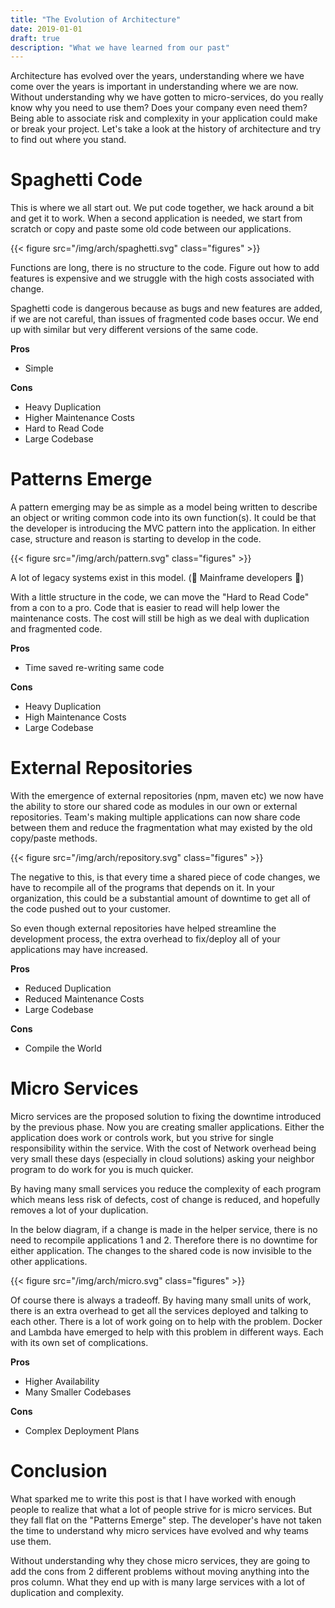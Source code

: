 ```yaml
---
title: "The Evolution of Architecture"
date: 2019-01-01
draft: true
description: "What we have learned from our past"
---
```


Architecture has evolved over the years, understanding where we have come over the years is important in understanding where we are now. Without understanding why we have gotten to micro-services, do you really know why you need to use them? Does your company even need them? Being able to associate risk and complexity in your application could make or break your project. Let's take a look at the history of architecture and try to find out where you stand.

# Spaghetti Code

This is where we all start out. We put code together, we hack around a bit and get it to work. When a second application is needed, we start from scratch or copy and paste some old code between our applications.

{{< figure src="/img/arch/spaghetti.svg" class="figures" >}}

Functions are long, there is no structure to the code. Figure out how to add features is expensive and we struggle with the high costs associated with change.

Spaghetti code is dangerous because as bugs and new features are added, if we are not careful, than issues of fragmented code bases occur. We end up with similar but very different versions of the same code.

**Pros**

- Simple

**Cons**

- Heavy Duplication
- Higher Maintenance Costs
- Hard to Read Code
- Large Codebase

# Patterns Emerge

A pattern emerging may be as simple as a model being written to describe an object or writing common code into its own function(s). It could be that the developer is introducing the MVC pattern into the application. In either case, structure and reason is starting to develop in the code.

{{< figure src="/img/arch/pattern.svg" class="figures" >}}

A lot of legacy systems exist in this model. (:wave: Mainframe developers :wave:)

With a little structure in the code, we can move the "Hard to Read Code" from a con to a pro. Code that is easier to read will help lower the maintenance costs. The cost will still be high as we deal with duplication and fragmented code.

**Pros**

- Time saved re-writing same code

**Cons**

- Heavy Duplication
- High Maintenance Costs
- Large Codebase

# External Repositories

With the emergence of external repositories (npm, maven etc) we now have the ability to store our shared code as modules in our own or external repositories. Team's making multiple applications can now share code between them and reduce the fragmentation what may existed by the old copy/paste methods.

{{< figure src="/img/arch/repository.svg" class="figures" >}}

The negative to this, is that every time a shared piece of code changes, we have to recompile all of the programs that depends on it. In your organization, this could be a substantial amount of downtime to get all of the code pushed out to your customer.

So even though external repositories have helped streamline the development process, the extra overhead to fix/deploy all of your applications may have increased.

**Pros**

- Reduced Duplication
- Reduced Maintenance Costs
- Large Codebase

**Cons**

- Compile the World

# Micro Services

Micro services are the proposed solution to fixing the downtime introduced by the previous phase. Now you are creating smaller applications. Either the application does work or controls work, but you strive for single responsibility within the service. With the cost of Network overhead being very small these days (especially in cloud solutions) asking your neighbor program to do work for you is much quicker.

By having many small services you reduce the complexity of each program which means less risk of defects, cost of change is reduced, and hopefully removes a lot of your duplication.

In the below diagram, if a change is made in the helper service, there is no need to recompile applications 1 and 2. Therefore there is no downtime for either application. The changes to the shared code is now invisible to the other applications.

{{< figure src="/img/arch/micro.svg" class="figures" >}}

Of course there is always a tradeoff. By having many small units of work, there is an extra overhead to get all the services deployed and talking to each other. There is a lot of work going on to help with the problem. Docker and Lambda have emerged to help with this problem in different ways. Each with its own set of complications.

**Pros**

- Higher Availability
- Many Smaller Codebases

**Cons**

- Complex Deployment Plans

# Conclusion

What sparked me to write this post is that I have worked with enough people to realize that what a lot of people strive for is micro services. But they fall flat on the "Patterns Emerge" step. The developer's have not taken the time to understand why micro services have evolved and why teams use them.

Without understanding why they chose micro services, they are going to add the cons from 2 different problems without moving anything into the pros column. What they end up with is many large services with a lot of duplication and complexity.
